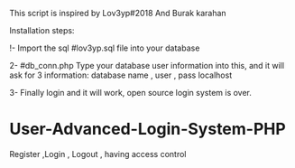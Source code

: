This script is inspired by Lov3yp#2018 And Burak karahan

Installation steps:

!- Import the sql #lov3yp.sql file into your database

2- #db_conn.php Type your database user information into this, and it will ask for 3 information: database name , user , pass localhost

3- Finally login and it will work, open source login system is over.

















# User-Advanced-Login-System-PHP
Register ,Login , Logout , having access control

